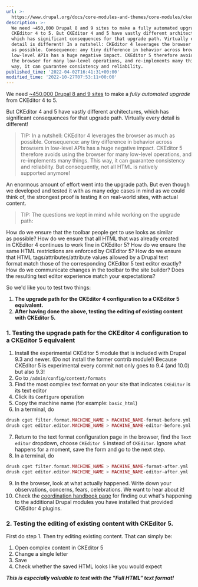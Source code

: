 ```yaml
---
url: >-
  https://www.drupal.org/docs/core-modules-and-themes/core-modules/ckeditor-5-module/testing-the-ckeditor-4-to-5-upgrade-path
description: >-
  We need ~450,000 Drupal 8 and 9 sites to make a fully automated upgrade from
  CKEditor 4 to 5. But CKEditor 4 and 5 have vastly different architectures,
  which has significant consequences for that upgrade path. Virtually every
  detail is different! In a nutshell: CKEditor 4 leverages the browser as much
  as possible. Consequence: any tiny difference in behavior across browsers in
  low-level APIs has a huge negative impact. CKEditor 5 therefore avoids using
  the browser for many low-level operations, and re-implements many things. This
  way, it can guarantee consistency and reliability.
published_time: '2022-04-02T16:41:31+00:00'
modified_time: '2022-10-27T07:53:11+00:00'
---
```

We need [\~450,000 Drupal 8 and 9 sites](https://www.drupal.org/project/usage/drupal) to make a _fully automated upgrade_ from CKEditor 4 to 5.

But CKEditor 4 and 5 have vastly different architectures, which has significant consequences for that upgrade path. Virtually every detail is different!

<!-- note-tip -->
> TIP: In a nutshell:&nbsp;CKEditor 4 leverages the browser as much as possible. Consequence: any tiny difference in behavior across browsers in low-level&nbsp;APIs has a huge negative impact.&nbsp;CKEditor 5 therefore avoids using the browser for many low-level operations, and re-implements many things. This way, it can guarantee consistency and reliability. But consequently,&nbsp;not all&nbsp;HTML&nbsp;is natively supported&nbsp;anymore!

An enormous amount of effort went into the upgrade path. But even though we developed and tested it with as many edge cases in mind as we could think of, the strongest proof is testing it on real-world sites, with actual content.

<!-- note-tip -->
> TIP: The questions we kept in mind while working on the upgrade path:

How do we ensure that the toolbar people get to use looks as similar as&nbsp;possible?
How do we ensure that all&nbsp;HTML&nbsp;that was already created in&nbsp;CKEditor 4 continues to work fine in&nbsp;CKEditor&nbsp;5?
How do we ensure the same&nbsp;HTML&nbsp;restrictions are enforced by&nbsp;CKEditor&nbsp;5?
How do we ensure that&nbsp;HTML&nbsp;tags/attributes/attribute values allowed by a Drupal&nbsp;text format&nbsp;match those of the corresponding&nbsp;CKEditor 5&nbsp;text editor&nbsp;exactly?
How do we communicate changes in the toolbar to the site&nbsp;builder?
Does the resulting text editor experience match your&nbsp;expectations?

So we'd like you to test two things:

1. **The upgrade path for the CKEditor 4 configuration to a CKEditor 5 equivalent.**
2. **After having done the above, testing the editing of existing content with CKEditor 5\.**

### 1\. **Testing the upgrade path for the CKEditor 4 configuration to a CKEditor 5 equivalent**

1. Install the experimental CKEditor 5 module that is included with Drupal 9.3 and newer. (Do not install the former contrib module!) Because CKEditor 5 is experimental every commit not only goes to 9.4 (and 10.0) but also 9.3!
2. Go to `/admin/config/content/formats`
3. Find the most complex text format on your site that indicates `CKEditor` is its text editor
4. Click its `Configure` operation
5. Copy the machine name (for example: `basic_html`)
6. In a terminal, do  
```php  
drush cget filter.format.MACHINE_NAME > MACHINE_NAME-format-before.yml  
drush cget editor.editor.MACHINE_NAME > MACHINE_NAME-editor-before.yml  
```
7. Return to the text format configuration page in the browser, find the `Text editor` dropdown, choose `CKEditor 5` instead of `CKEditor`. Ignore what happens for a moment, save the form and go to the next step.
8. In a terminal, do  
```php  
drush cget filter.format.MACHINE_NAME > MACHINE_NAME-format-after.yml  
drush cget editor.editor.MACHINE_NAME > MACHINE_NAME-editor-after.yml  
```
9. In the browser, look at what actually happened. Write down your observations, concerns, fears, celebrations. We want to hear about it!
10. Check the [coordination handbook page](https://www.drupal.org/docs/core-modules-and-themes/core-modules/ckeditor-5-module/upgrade-coordination-for-modules-providing-ckeditor-4-plugins#comment-14472688) for finding out what's happening to the additional Drupal modules you have installed that provided CKEditor 4 plugins.

### **2\. Testing the editing of existing content with CKEditor 5\.** 

First do step 1\. Then try editing existing content. That can simply be:

1. Open complex content in CKEditor 5
2. Change a single letter
3. Save
4. Check whether the saved HTML looks like you would expect

**_This is especially valuable to test with the "Full HTML" text format!_**